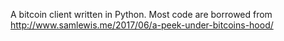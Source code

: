 A bitcoin client written in Python.
Most code are borrowed from
http://www.samlewis.me/2017/06/a-peek-under-bitcoins-hood/
